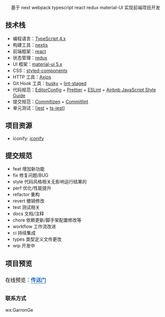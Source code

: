 <p align="center">
  基于 next webpack typescript react redux material-UI 实现前端项目开发
</p>

## 技术栈

- 编程语言：[TypeScript 4.x](https://www.typescriptlang.org/zh/)
- 构建工具：[nextjs](https://www.nextjs.cn/)
- 前端框架：[react](https://react.docschina.org/)
- 状态管理：[redux](https://redux.js.org/)
- UI 框架：[material-ui 5.x](https://mui.com/)
- CSS：[styled-components](https://styled-components.com/)
- HTTP 工具：[Axios](https://axios-http.com/)
- Git Hook 工具：[husky](https://typicode.github.io/husky/#/) + [lint-staged](https://github.com/okonet/lint-staged)
- 代码规范：[EditorConfig](http://editorconfig.org) + [Prettier](https://prettier.io/) + [ESLint](https://eslint.org/) + [Airbnb JavaScript Style Guide](https://github.com/airbnb/javascript#translation)
- 提交规范：[Commitizen](http://commitizen.github.io/cz-cli/) + [Commitlint](https://commitlint.js.org/#/)
- 单元测试：[[jest](https://jestjs.io/) + [ts-jest](https://kulshekhar.github.io/ts-jest/)]

## 项目资源

- iconify: [iconify](https://icon-sets.iconify.design/)

## 提交规范

- feat 增加新功能
- fix 修复问题/BUG
- style 代码风格相关无影响运行结果的
- perf 优化/性能提升
- refactor 重构
- revert 撤销修改
- test 测试相关
- docs 文档/注释
- chore 依赖更新/脚手架配置修改等
- workflow 工作流改进
- ci 持续集成
- types 类型定义文件更改
- wip 开发中


## 项目预览

<p data-tool="mdnice编辑器" style="font-size: 16px; padding-top: 8px; padding-bottom: 8px; margin: 0; line-height: 26px; color: black;">在线预览：<a href="https://glowworm.gejialun.vip/" style="text-decoration: none; color: #1e6bb8; word-wrap: break-word; font-weight: bold; border-bottom: 1px solid #1e6bb8;">传送门</a></p>

### 联系方式

wx:GarronGe
